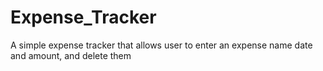 # Expense_Tracker
A simple expense tracker that allows user to enter an expense name date and amount, and delete them
